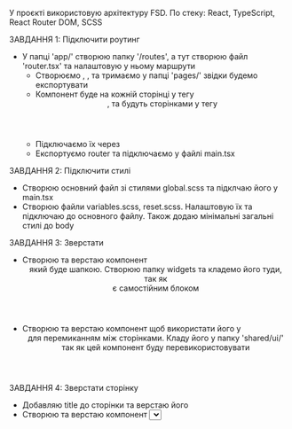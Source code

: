 У проєкті використовую архітектуру FSD.
По стеку: React, TypeScript, React Router DOM, SCSS

ЗАВДАННЯ 1: Підключити роутинг

- У папці 'app/' створюю папку '/routes', а тут створюю файл 'router.tsx' та налаштовую у ньому маршрути
  - Створюємо <Layout>, <UserEdit>, <UserList> та тримаємо у папці 'pages/' звідки будемо експортувати
  - Компонент <Layout> буде на кожній сторінці у тегу <header>, <UserEdit> та <UserList> будуть сторінками у тегу <main>
  - Підключаємо їх через <Outlet />
  - Експортуємо router та підключаємо у файлі main.tsx

ЗАВДАННЯ 2: Підключити стилі

- Створюю основний файл зі стилями global.scss та підклчаю його у main.tsx
- Створюю файли variables.scss, reset.scss. Налаштовую їх та підключаю до основного файлу. Також додаю мінімальні загальні стилі до body

ЗАВДАННЯ 3: Зверстати <Layout>

- Створюю та верстаю компонент <Header> який буде шапкою. Створюю папку widgets та кладемо його туди, так як <Header> є самостійним блоком
- Створюю та верстаю компонент <Link> щоб використати його у <Header> для перемиканням між сторінками. Кладу його у папку 'shared/ui/' так як цей компонент буду перевикористовувати

ЗАВДАННЯ 4: Зверстати сторінку <UserEdit>
 - Добавляю title до сторінки та верстаю його
 - Створюю та верстаю компонент <Select>. Це буде перевикористаний компонент, який дає можливість користувачу обирати те, що йому потрібно. Кладу його у папку 'shared/ui/'.

